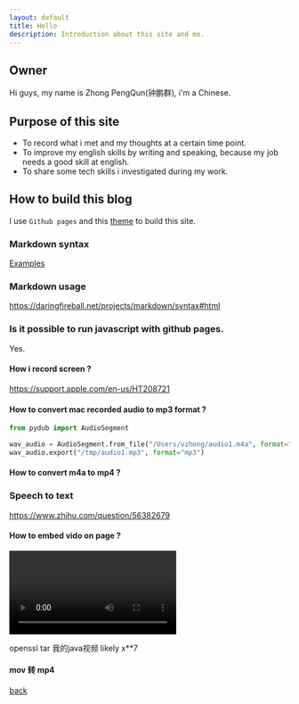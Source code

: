 ```yaml
---
layout: default
title: Hello
description: Introduction about this site and me.
---
```


## Owner
<!-- <img src="https://raw.githubusercontent.com/zhongpengqun/material/master/zhong.jpeg" width="250" />
-->

Hi guys, my name is Zhong PengQun(钟鹏群), i'm a Chinese.

## Purpose of this site
 - To record what i met and my thoughts at a certain time point.
 - To improve my english skills by writing and speaking, because my job needs a good skill at english.
 - To share some tech skills i investigated during my work.





## How to build this blog

I use `Github pages` and this <a href='https://github.com/pages-themes/cayman#usage'>theme</a> to build this site.





### Markdown syntax
[Examples](./markdown-guide.html)


### Markdown usage
https://daringfireball.net/projects/markdown/syntax#html

### Is it possible to run javascript with github pages.
Yes.

#### How i record screen ?
https://support.apple.com/en-us/HT208721

#### How to convert mac recorded audio to mp3 format ?

```python
from pydub import AudioSegment

wav_audio = AudioSegment.from_file("/Users/vzhong/audio1.m4a", format="m4a")
wav_audio.export("/tmp/audio1.mp3", format="mp3")
```

#### How to convert m4a to mp4 ?

### Speech to text
https://www.zhihu.com/question/56382679

#### How to embed vido on page ?

<video src="https://user-images.githubusercontent.com/169707/126715420-991ad821-9ac8-4b66-b79e-e0966e0f3a89.mp4" controls="controls" style="max-width: 730px;">
</video>

openssl tar 我的java视频 likely x**7

#### mov 转 mp4



[back](./)
